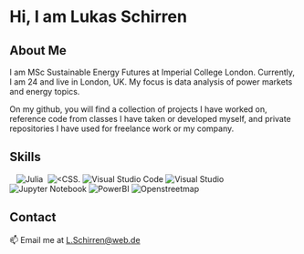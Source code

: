 # Hi, I am Lukas Schirren
## About Me
I am MSc Sustainable Energy Futures at Imperial College London. Currently, I am 24 and live in London, UK. My focus is data analysis of power markets and energy topics. 

On my github, you will find a collection of projects I have worked on, reference code from classes I have taken or developed myself, and private repositories I have used for freelance work or my company.

## Skills
![<Python>](https://img.shields.io/badge/Python-FFD43B?style=for-the-badge&logo=python&logoColor=darkgreen) ![<PostgreSQL>](https://img.shields.io/badge/PostgreSQL-316192?style=for-the-badge&logo=postgresql&logoColor=white) ![<MySQL>](https://img.shields.io/badge/MySQL-00000F?style=for-the-badge&logo=mysql&logoColor=white) ![Julia](https://img.shields.io/badge/Julia-9558B2?style=for-the-badge&logo=julia&logoColor=white) ![<HTML5>](https://img.shields.io/badge/CSS3-1572B6?style=for-the-badge&logo=css3&logoColor=white)  ![<CSS.](https://img.shields.io/badge/HTML5-E34F26?style=for-the-badge&logo=html5&logoColor=white) ![Visual Studio Code](https://img.shields.io/badge/Visual%20Studio%20Code-0078d7.svg?style=for-the-badge&logo=visual-studio-code&logoColor=white) ![Visual Studio](https://img.shields.io/badge/Visual%20Studio-5C2D91.svg?style=for-the-badge&logo=visual-studio&logoColor=white) ![Jupyter Notebook](https://img.shields.io/badge/jupyter-%23FA0F00.svg?style=for-the-badge&logo=jupyter&logoColor=white) ![PowerBI](https://img.shields.io/badge/PowerBI-F2C811?style=for-the-badge&logo=Power%20BI&logoColor=white) ![Openstreetmap](https://img.shields.io/badge/OpenStreetMap-7EBC6F?style=for-the-badge&logo=OpenStreetMap&logoColor=white)

## Contact
📫 Email me at L.Schirren@web.de

[![<LinkedIn>](https://img.shields.io/badge/LinkedIn-0077B5?style=for-the-badge&logo=linkedin&logoColor=white)](https://www.linkedin.com/in/lukas-schirren/)
